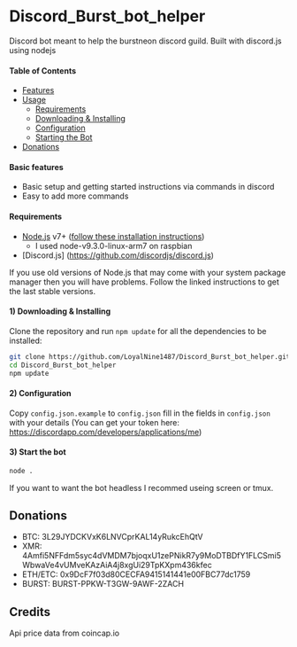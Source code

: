 Discord_Burst_bot_helper
======================

Discord bot meant to help the burstneon discord guild.
Built with discord.js using nodejs



#### Table of Contents
* [Features](#features)
* [Usage](#usage)
  * [Requirements](#requirements)
  * [Downloading & Installing](#1-downloading--installing)
  * [Configuration](#2-configuration)
  * [Starting the Bot](#3-start-the-bot)
* [Donations](#donations)


#### Basic features

* Basic setup and getting started instructions via commands in discord
* Easy to add more commands

#### Requirements

* [Node.js](http://nodejs.org/) v7+ ([follow these installation instructions](https://github.com/joyent/node/wiki/Installing-Node.js-via-package-manager))
  * I used node-v9.3.0-linux-arm7 on raspbian
* [Discord.js] (https://github.com/discordjs/discord.js)

If you use old versions of Node.js that may come with your system package manager then you will have problems. Follow the linked instructions to get the last stable versions.


#### 1) Downloading & Installing

Clone the repository and run `npm update` for all the dependencies to be installed:

```bash
git clone https://github.com/LoyalNine1487/Discord_Burst_bot_helper.git
cd Discord_Burst_bot_helper
npm update
```

#### 2) Configuration

Copy `config.json.example` to `config.json`
fill in the fields in `config.json` with your details (You can get your token here: https://discordapp.com/developers/applications/me)

#### 3) Start the bot

```bash
node .
```

If you want to want the bot headless I recommed useing screen or tmux.

Donations
---------

 * BTC: 3L29JYDCKVxK6LNVCprKAL14yRukcEhQtV
 * XMR: 4Amfi5NFFdm5syc4dVMDM7bjoqxU1zePNikR7y9MoDTBDfY1FLCSmi5WbwaVe4vUMveKAzAiA4j8xgUi29TpKXpm436kfec
 * ETH/ETC:  0x9DcF7f03d80CECFA9415141441e00FBC77dc1759
 * BURST: BURST-PPKW-T3GW-9AWF-2ZACH

 Credits
---------

Api price data from coincap.io

